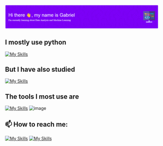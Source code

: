 ![Header](./github-header-image_text.png)

## I mostly use python
[![My Skills](https://skillicons.dev/icons?i=python,sklearn,flask,fastapi,selenium)](https://skillicons.dev)

## But I have also studied
[![My Skills](https://skillicons.dev/icons?i=c,cpp,java,kotlin,mysql)](https://skillicons.dev)

## The tools I most use are
[![My Skills](https://skillicons.dev/icons?i=github,pycharm,idea,postman)](https://skillicons.dev)
![image](https://img.shields.io/badge/PowerBI-F2C811?style=for-the-badge&logo=Power%20BI&logoColor=white)
## 📫 How to reach me:

[![My Skills](https://skillicons.dev/icons?i=gmail)](mailto:gabrielnogueirasouza@gmail.com)
[![My Skills](https://skillicons.dev/icons?i=linkedin)](https://www.linkedin.com/in/gabriel-nogueira-souza-3081aa1b9/)


<!--
**GNS03/GNS03** is a ✨ _special_ ✨ repository because its `README.md` (this file) appears on your GitHub profile.

Here are some ideas to get you started:

- 🔭 I’m currently working on ...
- 🌱 I’m currently learning ...
- 👯 I’m looking to collaborate on ...
- 🤔 I’m looking for help with ...
- 💬 Ask me about ...
- 📫 How to reach me: ...
- 😄 Pronouns: ...
- ⚡ Fun fact: ...
-->
